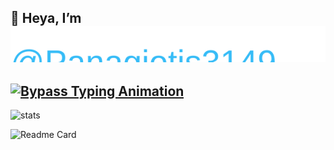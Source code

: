 
## 👋 Heya, I’m <img src="assets/name.svg?v=1" alt="@Panagiotis3149" />


## [![Bypass Typing Animation](https://readme-typing-svg.herokuapp.com?size=40&lines=Bypass)](https://git.io/typing-svg)

![stats](https://github-readme-stats.vercel.app/api?username=Panagiotis3149&show_icons=true&theme=ambient_gradient&hide=["issues"])

![Readme Card](https://github-readme-stats.vercel.app/api/pin/?username=Panagiotis3149&repo=Neoclient&theme=ambient_gradient)
